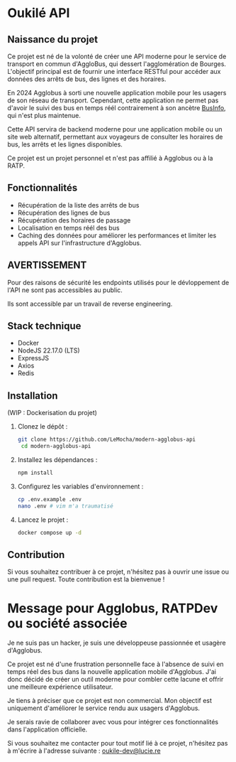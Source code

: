 # Oukilé API

## Naissance du projet
Ce projet est né de la volonté de créer une API moderne pour le service de transport en commun d'AggloBus, qui dessert l'agglomération de Bourges.
L'objectif principal est de fournir une interface RESTful pour accéder aux données des arrêts de bus, des lignes et des horaires.

En 2024 Agglobus à sorti une nouvelle application mobile pour les usagers de son réseau de transport.
Cependant, cette application ne permet pas d'avoir le suivi des bus en temps réél contrairement à son ancètre [BusInfo](https://play.google.com/store/apps/details?id=fr.businfo.businfobourges&hl=fr&pli=1), qui n'est plus maintenue.

Cette API servira de backend moderne pour une application mobile ou un site web alternatif, permettant aux voyageurs de consulter les horaires de bus, les arrêts et les lignes disponibles.

Ce projet est un projet personnel et n'est pas affilié à Agglobus ou à la RATP.

## Fonctionnalités
- Récupération de la liste des arrêts de bus
- Récupération des lignes de bus
- Récupération des horaires de passage
- Localisation en temps réél des bus
- Caching des données pour améliorer les performances et limiter les appels API sur l'infrastructure d'Agglobus.

## AVERTISSEMENT
Pour des raisons de sécurité les endpoints utilisés pour le dévloppement de l'API ne sont pas accessibles au public.

Ils sont accessible par un travail de reverse engineering.

## Stack technique
- Docker
- NodeJS 22.17.0 (LTS)
- ExpressJS
- Axios
- Redis

## Installation
(WIP : Dockerisation du projet)
1. Clonez le dépôt :
   ```bash
   git clone https://github.com/LeMocha/modern-agglobus-api
    cd modern-agglobus-api
    ```
2. Installez les dépendances :
    ```bash
   npm install
   ```
3. Configurez les variables d'environnement :
    ```bash
   cp .env.example .env
   nano .env # vim m'a traumatisé
   ```
4. Lancez le projet :
    ```bash
    docker compose up -d
    ```
   
## Contribution
Si vous souhaitez contribuer à ce projet, n'hésitez pas à ouvrir une issue ou une pull request.
Toute contribution est la bienvenue !

# Message pour Agglobus, RATPDev ou société associée
Je ne suis pas un hacker, je suis une développeuse passionnée et usagère d'Agglobus.

Ce projet est né d'une frustration personnelle face à l'absence de suivi en temps réel des bus dans la nouvelle application mobile d'Agglobus. J'ai donc décidé de créer un outil moderne pour combler cette lacune et offrir une meilleure expérience utilisateur.

Je tiens à préciser que ce projet est non commercial. Mon objectif est uniquement d'améliorer le service rendu aux usagers d'Agglobus.

Je serais ravie de collaborer avec vous pour intégrer ces fonctionnalités dans l'application officielle.

Si vous souhaitez me contacter pour tout motif lié à ce projet, n'hésitez pas à m'écrire à l'adresse suivante :
[oukile-dev@lucie.re](mailto:oukile-dev@lucie.re)

